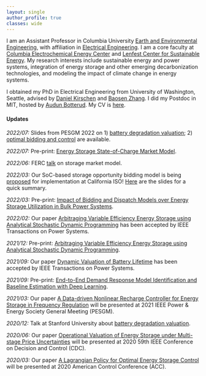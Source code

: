 ```yaml
---
layout: single
author_profile: true
classes: wide
---
```


I am an Assistant Professor in Columbia University [Earth and Environmental Engineering](https://eee.columbia.edu/), with affiliation in [Electrical Engineering](https://ee.columbia.edu/).
I am a core faculty at [Columbia Electrochemical Energy Center](https://ceec.engineering.columbia.edu/) and [Lenfest Center for Sustainable Energy](http://energy.columbia.edu/). My research interests include sustainable energy and power systems, integration of energy storage and other emerging decarbonization technologies, and modeling the impact of climate change in energy systems.

I obtained my PhD in Electrical Engineering from University of Washington, Seattle, advised by
[Daniel Kirschen](http://labs.ece.uw.edu/real/real_pe.html) and
[Baosen Zhang](https://zhangbaosen.github.io/). I did my Postdoc in MIT, hosted by [Audun Botterud](http://botterud.mit.edu/).
My CV is [here](assets/files/Xu_CV.pdf).



#### Updates
*2022/07:* Slides from PESGM 2022 on 1) [battery degradation valuation](assets/files/Xu_PESGM_StorageValuation.pdf); 2) [optimal bidding and control](assets/files/Xu_PESGM_StorageControl.pdf) are available.

*2022/07:* Pre-print: [Energy Storage State-of-Charge Market Model](https://arxiv.org/pdf/2207.07221.pdf).

*2022/06:* FERC [talk](https://www.ferc.gov/media/impact-market-bidding-and-dispatch-model-over-energy-storage-utilization) on storage market model.

*2022/03:* Our SoC-based storage opportunity bidding model is being [proposed](http://www.caiso.com/InitiativeDocuments/Presentation-EnergyStorageEnhancements-RevisedStrawProposal-Mar21-2022.pdf) for implementation at California ISO! [Here](assets/files/Xu_Storage_CAISO.pdf) are the slides for a quick summary.

*2022/03:* Pre-print: [Impact of Bidding and Dispatch Models over Energy Storage Utilization in Bulk Power Systems](https://arxiv.org/pdf/2201.03421.pdf).

*2022/02:* Our paper [Arbitraging Variable Efficiency Energy Storage using Analytical Stochastic Dynamic Programming](https://arxiv.org/pdf/2108.06000.pdf) has been accepted by IEEE Transactions on Power Systems.

*2021/12:* Pre-print: [Arbitraging Variable Efficiency Energy Storage using Analytical Stochastic Dynamic Programming](https://arxiv.org/pdf/2108.06000.pdf).

*2021/09:* Our paper [Dynamic Valuation of Battery Lifetime](https://arxiv.org/pdf/2011.08425.pdf) has been accepted by IEEE Transactions on Power Systems.

*2021/09:* Pre-print: [End-to-End Demand Response Model Identification and Baseline Estimation with Deep Learning](https://arxiv.org/pdf/2109.00741.pdf).

*2021/03:* Our paper [A Data-driven Nonlinear Recharge Controller for Energy Storage in Frequency Regulation](https://arxiv.org/pdf/2101.04858.pdf) will be presented at 2021 IEEE Power & Energy Society General Meeting (PESGM).

*2020/12:* Talk at Stanford University about [battery degradation valuation](https://www.youtube.com/watch?v=xysM9HLv8kA).

*2020/06:* Our paper [Operational Valuation of Energy Storage under Multi-stage Price Uncertainties](https://arxiv.org/pdf/1910.09149.pdf) will be presented at 2020 59th IEEE Conference on Decision and Control (CDC).

*2020/03:* Our paper [A Lagrangian Policy for Optimal Energy Storage Control](https://arxiv.org/pdf/1901.09507.pdf) will be presented at 2020 American Control Conference (ACC).
<!-- *2019/12:* Preprints and codes are now available for recent works on [deterministic](https://bolunxu.github.io/publication/xu_lagrangian2019/) and [stochastic](https://bolunxu.github.io/publication/xu_stochastic2019/) energy storage control. -->
